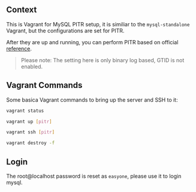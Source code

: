 ## Context
This is Vagrant for MySQL PITR setup, it is similiar to the `mysql-standalone`
Vagrant, but the configurations are set for PITR.

After they are up and running, you can perform PITR based on official
[reference](https://dev.mysql.com/doc/refman/8.0/en/point-in-time-recovery.html).

> Please note: The setting here is only binary log based, GTID is not enabled.

## Vagrant Commands
Some basica Vagrant commands to bring up the server and SSH to it:
```bash
vagrant status

vagrant up [pitr]

vagrant ssh [pitr]

vagrant destroy -f
```

## Login
The root@localhost password is reset as `easyone`, please use it to login mysql.